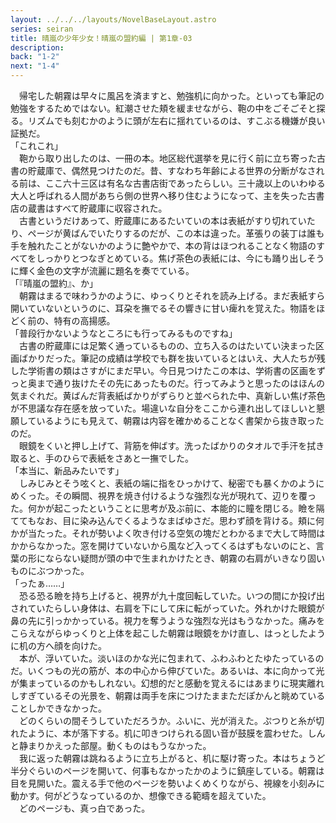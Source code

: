 ```yaml
---
layout: ../../../layouts/NovelBaseLayout.astro
series: seiran
title: 晴嵐の少年少女！晴嵐の盟約編 | 第1章-03
description: 
back: "1-2"
next: "1-4"
---
```


　帰宅した朝霧は早々に風呂を済ますと、勉強机に向かった。といっても筆記の勉強をするためではない。紅潮させた頬を緩ませながら、鞄の中をごそごそと探る。リズムでも刻むかのように頭が左右に揺れているのは、すこぶる機嫌が良い証拠だ。
<br>
「これこれ」
<br>
　鞄から取り出したのは、一冊の本。地区総代選挙を見に行く前に立ち寄った古書の貯蔵庫で、偶然見つけたのだ。昔、すなわち年齢による世界の分断がなされる前は、ここ六十三区は有名な古書店街であったらしい。三十歳以上のいわゆる大人と呼ばれる人間があちら側の世界へ移り住むようになって、主を失った古書店の蔵書はすべて貯蔵庫に収容された。
<br>
　古書というだけあって、貯蔵庫にあるたいていの本は表紙がすり切れていたり、ページが黄ばんでいたりするのだが、この本は違った。革張りの装丁は誰も手を触れたことがないかのように艶やかで、本の背はほつれることなく物語のすべてをしっかりとつなぎとめている。焦げ茶色の表紙には、今にも踊り出しそうに輝く金色の文字が流麗に題名を奏でている。
<br>
「『晴嵐の盟約』、か」
<br>
　朝霧はまるで味わうかのように、ゆっくりとそれを読み上げる。まだ表紙すら開いていないというのに、耳朶を撫でるその響きに甘い痺れを覚えた。物語をほどく前の、特有の高揚感。
<br>
「普段行かないようなところにも行ってみるものですね」
<br>
　古書の貯蔵庫には足繁く通っているものの、立ち入るのはたいてい決まった区画ばかりだった。筆記の成績は学校でも群を抜いているとはいえ、大人たちが残した学術書の類はさすがにまだ早い。今日見つけたこの本は、学術書の区画をずっと奥まで通り抜けたその先にあったものだ。行ってみようと思ったのはほんの気まぐれだ。黄ばんだ背表紙ばかりがずらりと並べられた中、真新しい焦げ茶色が不思議な存在感を放っていた。場違いな自分をここから連れ出してほしいと懇願しているようにも見えて、朝霧は内容を確かめることなく書架から抜き取ったのだ。
<br>
　眼鏡をくいと押し上げて、背筋を伸ばす。洗ったばかりのタオルで手汗を拭き取ると、手のひらで表紙をさあと一撫でした。
<br>
「本当に、新品みたいです」
<br>
　しみじみとそう呟くと、表紙の端に指をひっかけて、秘密でも暴くかのようにめくった。その瞬間、視界を焼き付けるような強烈な光が現れて、辺りを覆った。何かが起こったということに思考が及ぶ前に、本能的に瞳を閉じる。瞼を隔ててもなお、目に染み込んでくるようなまばゆさだ。思わず顔を背ける。頬に何かが当たった。それが勢いよく吹き付ける空気の塊だとわかるまで大して時間はかからなかった。窓を開けていないから風など入ってくるはずもないのにと、言葉の形にならない疑問が頭の中で生まれかけたとき、朝霧の右肩がいきなり固いものにぶつかった。
<br>
「ったぁ……」
<br>
　恐る恐る瞼を持ち上げると、視界が九十度回転していた。いつの間にか投げ出されていたらしい身体は、右肩を下にして床に転がっていた。外れかけた眼鏡が鼻の先に引っかかっている。視力を奪うような強烈な光はもうなかった。痛みをこらえながらゆっくりと上体を起こした朝霧は眼鏡をかけ直し、はっとしたように机の方へ顔を向けた。
<br>
　本が、浮いていた。淡いほのかな光に包まれて、ふわふわとたゆたっているのだ。いくつもの光の筋が、本の中心から伸びていた。あるいは、本に向かって光が集まっているのかもしれない。幻想的だと感動を覚えるにはあまりに現実離れしすぎているその光景を、朝霧は両手を床につけたままただぽかんと眺めていることしかできなかった。
<br>
　どのくらいの間そうしていただろうか。ふいに、光が消えた。ぷつりと糸が切れたように、本が落下する。机に叩きつけられる固い音が鼓膜を震わせた。しんと静まりかえった部屋。動くものはもうなかった。
<br>
　我に返った朝霧は跳ねるように立ち上がると、机に駆け寄った。本はちょうど半分ぐらいのページを開いて、何事もなかったかのように鎮座している。朝霧は目を見開いた。震える手で他のページを勢いよくめくりながら、視線を小刻みに動かす。何がどうなっているのか、想像できる範疇を超えていた。
<br>
　どのページも、真っ白であった。